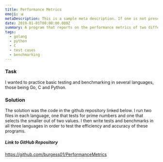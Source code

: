```yaml
---
title: Performance Metrics
emoji: 📊
metaDescription: This is a sample meta description. If one is not present in your page/project's front matter, the default metadata description will be used instead.
date: 2019-01-01T00:00:00.000Z
summary: A program that reports on the performance metrics of two different programs in three different languages.
tags:
  - golang
  - python
  - C
  - test cases
  - benchmarking
---
```


### Task

I wanted to practice basic testing and benchmarking in several languages, those being Go, C and Python.

### Solution

The solution was the code in the github repository linked below. I run two files in each language, one that tests for prime numbers and one that selects the smaller out of two values. I then write tests and benchmarks in all three languages in order to test the efficiency and accuracy of these programs.

##### Link to GitHub Repository

<https://github.com/burgess01/PerformanceMetrics>
